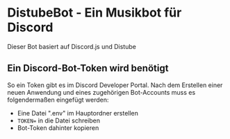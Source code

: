 # DistubeBot - Ein Musikbot für Discord

  

Dieser Bot basiert auf Discord.js und Distube


## Ein Discord-Bot-Token wird benötigt

So ein Token gibt es im Discord Developer Portal. Nach dem Erstellen einer neuen Anwendung und eines zugehörigen Bot-Accounts muss es folgendermaßen eingefügt werden:

- Eine Datei ".env" im Hauptordner erstellen
- `TOKEN=` in die Datei schreiben
- Bot-Token dahinter kopieren
